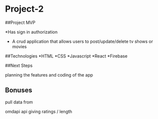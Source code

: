 # Project-2

##Project MVP 

*Has sign in authorization
* A crud application that allows users to post/update/delete tv shows or movies




##Technologies 
*HTML
*CSS
*Javascript
*React
*Firebase

##Next Steps 

planning the features and coding of the app 



## Bonuses
pull data from 

omdapi api giving ratings / length
